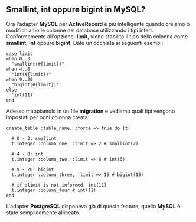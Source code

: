 ## Smallint, int oppure bigint in MySQL?

Ora l'adapter **MySQL** per **ActiveRecord** è più intelligente quando creiamo o modifichiamo le colonne nel database utilizzando i tipi interi. Conformemente all'opzione  **:limit**, viene stabilito il tipo della colonna come **smallint**, **int** oppure **bigint**. Date un'occhiata ai seguenti esempi:

	case limit
	when 0..3
	  "smallint(#{limit})"
	when 4..8
	  "int(#{limit})"
	when 9..20
	  "bigint(#{limit})"
	else
	  'int(11)'
	end

Adesso mappiamolo in un file **migration** e vediamo quali tipi vengono impostati per ogni colonna creata:

	create_table :table_name, :force => true do |t|

	  # 0 - 3: smallint
	  t.integer :column_one, :limit => 2 # smallint(2)

	  # 4 - 8: int
	  t.integer :column_two, :limit => 6 # int(6)

	  # 9 - 20: bigint
	  t.integer :column_three, :limit => 15 # bigint(15)

	  # if :limit is not informed: int(11)
	  t.integer :column_four # int(11)
	end

L'adapter **PostgreSQL** disponeva già di questa feature, quello **MySQL** è stato semplicemente allineato.
